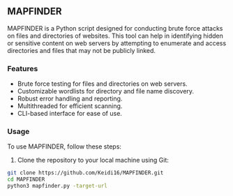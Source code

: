 ## MAPFINDER

MAPFINDER is a Python script designed for conducting brute force attacks on files and directories of websites. This tool can help in identifying hidden or sensitive content on web servers by attempting to enumerate and access directories and files that may not be publicly linked.

### Features

- Brute force testing for files and directories on web servers.
- Customizable wordlists for directory and file name discovery.
- Robust error handling and reporting.
- Multithreaded for efficient scanning.
- CLI-based interface for ease of use.

### Usage

To use MAPFINDER, follow these steps:

1. Clone the repository to your local machine using Git:

```bash
git clone https://github.com/Keidi16/MAPFINDER.git
cd MAPFINDER
python3 mapfinder.py -target-url



